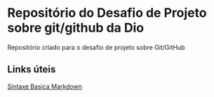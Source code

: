 # Repositório do Desafio de Projeto sobre git/github da Dio
Repositório criado para o desafio de projeto sobre Git/GitHub

## Links úteis
[Sintaxe Basica Markdown](https://www.markdownguide.org/basic-syntax/)
